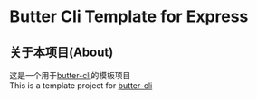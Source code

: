 Butter Cli Template for Express
============

关于本项目(About)
---------
这是一个用于[butter-cli](https://www.npmjs.com/package/butter-cli)的模板项目  
This is a template project for [butter-cli](https://www.npmjs.com/package/butter-cli)